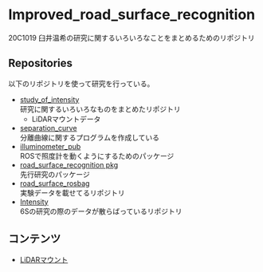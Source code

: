# Improved_road_surface_recognition

20C1019  臼井温希の研究に関するいろいろなことをまとめるためのリポジトリ

## Repositories
以下のリポジトリを使って研究を行っている。
* [study_of_intensity](https://github.com/AtsukiUsui/study_of_intensity)  
研究に関するいろいろなものをまとめたリポジトリ
  * LiDARマウントデータ
* [separation_curve](https://github.com/AtsukiUsui/separation_curve)  
分離曲線に関するプログラムを作成している
* [illuminometer_pub](https://github.com/AtsukiUsui/illuminometer_pub)  
  ROSで照度計を動くようにするためのパッケージ
* [road_surface_recognition pkg](https://github.com/AtsukiUsui/road_surface_recognition)  
先行研究のパッケージ
* [road_surface_rosbag](https://github.com/AtsukiUsui/road_surface_rosbag)  
  実験データを載せてるリポジトリ
* [Intensity](https://github.com/AtsukiUsui/Intensity)  
6Sの研究の際のデータが散らばっているリポジトリ

## コンテンツ
* [LiDARマウント](https://github.com/AtsukiUsui/study_of_intensity/blob/main/LiDAR_mount_UTM30-LX/LIDAR_mount.md)

